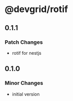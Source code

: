 # @devgrid/rotif

## 0.1.1

### Patch Changes

- rotif for nestjs

## 0.1.0

### Minor Changes

- initial version
